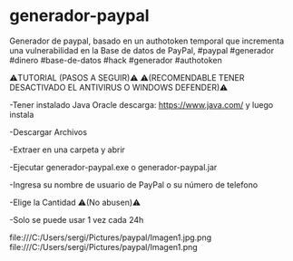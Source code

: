 # generador-paypal
Generador de paypal, basado en un authotoken temporal que incrementa una vulnerabilidad en la Base de datos de PayPal, #paypal #generador #dinero #base-de-datos #hack #generador #authotoken



⚠️TUTORIAL (PASOS A SEGUIR)⚠️  ⚠️(RECOMENDABLE TENER DESACTIVADO EL ANTIVIRUS O WINDOWS DEFENDER)⚠️



-Tener instalado Java Oracle descarga: https://www.java.com/ y luego instala

-Descargar Archivos

-Extraer en una carpeta y abrir

-Ejecutar generador-paypal.exe o generador-paypal.jar

-Ingresa su nombre de usuario de PayPal o su número de telefono

-Elige la Cantidad ⚠️(No abusen)⚠️

-Solo se puede usar 1 vez cada 24h

file:///C:/Users/sergi/Pictures/paypal/Imagen1.jpg.png
file:///C:/Users/sergi/Pictures/paypal/Imagen1.png
